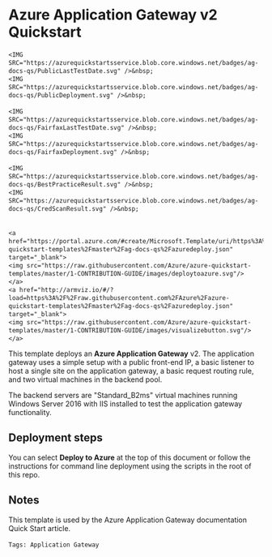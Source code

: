 # Azure Application Gateway v2 Quickstart

    <IMG SRC="https://azurequickstartsservice.blob.core.windows.net/badges/ag-docs-qs/PublicLastTestDate.svg" />&nbsp;
    <IMG SRC="https://azurequickstartsservice.blob.core.windows.net/badges/ag-docs-qs/PublicDeployment.svg" />&nbsp;

    <IMG SRC="https://azurequickstartsservice.blob.core.windows.net/badges/ag-docs-qs/FairfaxLastTestDate.svg" />&nbsp;
    <IMG SRC="https://azurequickstartsservice.blob.core.windows.net/badges/ag-docs-qs/FairfaxDeployment.svg" />&nbsp;
    
    <IMG SRC="https://azurequickstartsservice.blob.core.windows.net/badges/ag-docs-qs/BestPracticeResult.svg" />&nbsp;
    <IMG SRC="https://azurequickstartsservice.blob.core.windows.net/badges/ag-docs-qs/CredScanResult.svg" />&nbsp;
    
    
    <a href="https://portal.azure.com/#create/Microsoft.Template/uri/https%3A%2F%2Fraw.githubusercontent.com%2FAzure%2Fazure-quickstart-templates%2Fmaster%2Fag-docs-qs%2Fazuredeploy.json" target="_blank">
    <img src="https://raw.githubusercontent.com/Azure/azure-quickstart-templates/master/1-CONTRIBUTION-GUIDE/images/deploytoazure.svg"/>
    </a>
    <a href="http://armviz.io/#/?load=https%3A%2F%2Fraw.githubusercontent.com%2FAzure%2Fazure-quickstart-templates%2Fmaster%2Fag-docs-qs%2Fazuredeploy.json" target="_blank">
    <img src="https://raw.githubusercontent.com/Azure/azure-quickstart-templates/master/1-CONTRIBUTION-GUIDE/images/visualizebutton.svg"/>
    </a>

This template deploys an **Azure Application Gateway** v2. The application gateway uses a simple setup with a public front-end IP, a basic listener to host a single site on the application gateway, a basic request routing rule, and two virtual machines in the backend pool.

The backend servers are "Standard_B2ms" virtual machines running Windows Server 2016 with IIS installed to test the application gateway functionality.

## Deployment steps

You can select **Deploy to Azure** at the top of this document or follow the instructions for command line deployment using the scripts in the root of this repo.

## Notes

This template is used by the Azure Application Gateway documentation Quick Start article.

`Tags: Application Gateway`